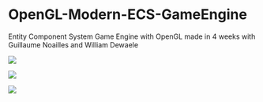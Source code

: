 # OpenGL-Modern-ECS-GameEngine
Entity Component System Game Engine with OpenGL made in 4 weeks with Guillaume Noailles and William Dewaele

![](https://github.com/maxbrundev/OpenGL-Legacy-Bitmap-Texture-Renderer/blob/master/Collisions.gif)

![](https://github.com/maxbrundev/OpenGL-Legacy-Bitmap-Texture-Renderer/blob/master/Parented.gif)

![](https://github.com/maxbrundev/OpenGL-Legacy-Bitmap-Texture-Renderer/blob/master/Controller.gif)
